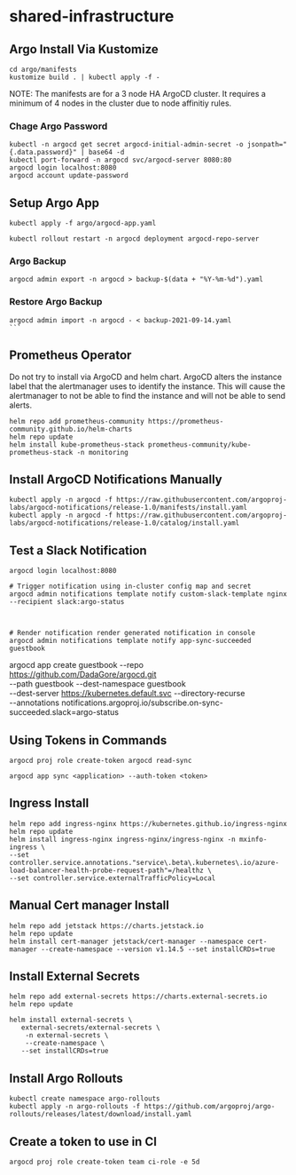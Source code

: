 # shared-infrastructure

## Argo Install Via Kustomize

```
cd argo/manifests
kustomize build . | kubectl apply -f -
```

NOTE: The manifests are for a 3 node HA ArgoCD cluster. It requires a minimum of 4 nodes in the cluster due to node affinitiy rules.

### Chage Argo Password

```
kubectl -n argocd get secret argocd-initial-admin-secret -o jsonpath="{.data.password}" | base64 -d
kubectl port-forward -n argocd svc/argocd-server 8080:80
argocd login localhost:8080
argocd account update-password
```

## Setup Argo App

```
kubectl apply -f argo/argocd-app.yaml

kubectl rollout restart -n argocd deployment argocd-repo-server

```

### Argo Backup

```
argocd admin export -n argocd > backup-$(data + "%Y-%m-%d").yaml
```

### Restore Argo Backup

````
argocd admin import -n argocd - < backup-2021-09-14.yaml
```
````

## Prometheus Operator

Do not try to install via ArgoCD and helm chart. ArgoCD alters the instance label that the alertmanager uses to identify the instance. This will cause the alertmanager to not be able to find the instance and will not be able to send alerts.

```
helm repo add prometheus-community https://prometheus-community.github.io/helm-charts
helm repo update
helm install kube-prometheus-stack prometheus-community/kube-prometheus-stack -n monitoring

```

## Install ArgoCD Notifications Manually

```
kubectl apply -n argocd -f https://raw.githubusercontent.com/argoproj-labs/argocd-notifications/release-1.0/manifests/install.yaml
kubectl apply -n argocd -f https://raw.githubusercontent.com/argoproj-labs/argocd-notifications/release-1.0/catalog/install.yaml

```

## Test a Slack Notification

```
argocd login localhost:8080

# Trigger notification using in-cluster config map and secret
argocd admin notifications template notify custom-slack-template nginx --recipient slack:argo-status



# Render notification render generated notification in console
argocd admin notifications template notify app-sync-succeeded guestbook

```

argocd app create guestbook --repo https://github.com/DadaGore/argocd.git \
 --path guestbook --dest-namespace guestbook \
 --dest-server https://kubernetes.default.svc --directory-recurse \
 --annotations notifications.argoproj.io/subscribe.on-sync-succeeded.slack=argo-status

## Using Tokens in Commands

```
argocd proj role create-token argocd read-sync

argocd app sync <application> --auth-token <token>

```

## Ingress Install

```
helm repo add ingress-nginx https://kubernetes.github.io/ingress-nginx
helm repo update
helm install ingress-nginx ingress-nginx/ingress-nginx -n mxinfo-ingress \
--set controller.service.annotations."service\.beta\.kubernetes\.io/azure-load-balancer-health-probe-request-path"=/healthz \
--set controller.service.externalTrafficPolicy=Local
```

## Manual Cert manager Install

```
helm repo add jetstack https://charts.jetstack.io
helm repo update
helm install cert-manager jetstack/cert-manager --namespace cert-manager --create-namespace --version v1.14.5 --set installCRDs=true
```

## Install External Secrets

```
helm repo add external-secrets https://charts.external-secrets.io
helm repo update

helm install external-secrets \
   external-secrets/external-secrets \
    -n external-secrets \
    --create-namespace \
   --set installCRDs=true
```

## Install Argo Rollouts

```
kubectl create namespace argo-rollouts
kubectl apply -n argo-rollouts -f https://github.com/argoproj/argo-rollouts/releases/latest/download/install.yaml
```

## Create a token to use in CI

```
argocd proj role create-token team ci-role -e 5d

```
